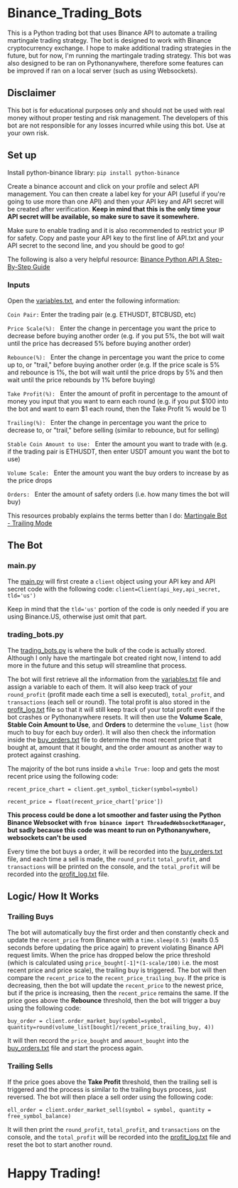 # Binance_Trading_Bots

This is a Python trading bot that uses Binance API to automate a trailing martingale trading strategy. The bot is designed to work with Binance cryptocurrency exchange. I hope to make additional trading strategies in the future, but for now, I'm running the martingale trading strategy.
This bot was also designed to be ran on Pythonanywhere, therefore some features can be improved if ran on a local server (such as using Websockets).

## Disclaimer
This bot is for educational purposes only and should not be used with real money without proper testing and risk management. The developers of this bot are not responsible for any losses incurred while using this bot. Use at your own risk.

## Set up
Install python-binance library:
`pip install python-binance`

Create a binance account and click on your profile and select API management. You can then create a label key for your API (useful if you're going to use more than one API) and then your API key and API secret will be created after verification. **Keep in mind that this is the only time your API secret will be available, so make sure to save it somewhere.** 

Make sure to enable trading and it is also recommended to restrict your IP for safety. Copy and paste your API key to the first line of API.txt and your API secret to the second line, and you should be good to go!

The following is also a very helpful resource: [Binance Python API A Step-By-Step Guide](https://algotrading101.com/learn/binance-python-api-guide/)

### Inputs
Open the [variables.txt](https://github.com/Chuck919/Binance_Trading_Bots/blob/main/Crypto%20Trading%20Bot/variables.txt), and enter the following information:

`Coin Pair:` Enter the trading pair (e.g. ETHUSDT, BTCBUSD, etc)

`Price Scale(%): ` Enter the change in percentage you want the price to decrease before buying another order (e.g. if you put 5%, the bot will wait until the price has decreased 5% before buying another order)

`Rebounce(%): ` Enter the change in percentage you want the price to come up to, or "trail," before buying another order (e.g. If the price scale is 5% and rebounce is 1%, the bot will wait until the price drops by 5% and then wait until the price rebounds by 1% before buying)

`Take Profit(%): ` Enter the amount of profit in percentage to the amount of money you input that you want to earn each round (e.g. if you put $100 into the bot and want to earn $1 each round, then the Take Profit % would be 1)

`Trailing(%): ` Enter the change in percentage you want the price to decrease to, or "trail," before selling (similar to rebounce, but for selling)

`Stable Coin Amount to Use: ` Enter the amount you want to trade with (e.g. if the trading pair is ETHUSDT, then enter USDT amount you want the bot to use)

`Volume Scale: ` Enter the amount you want the buy orders to increase by as the price drops

`Orders: ` Enter the amount of safety orders (i.e. how many times the bot will buy)

This resources probably explains the terms better than I do: [Martingale Bot - Trailing Mode](https://www.pionex.com/blog/martingale-bot-trailing-mode/)

## The Bot
### main.py
The [main.py](https://github.com/Chuck919/Binance_Trading_Bots/blob/main/Crypto%20Trading%20Bot/main.py) will first create a `client` object using your API key and API secret code with the following code: `client=Client(api_key,api_secret, tld='us')` 

Keep in mind that the `tld='us'` portion of the code is only needed if you are using Binance.US, otherwise just omit that part.

### trading_bots.py
The [trading_bots.py](https://github.com/Chuck919/Binance_Trading_Bots/blob/main/Crypto%20Trading%20Bot/trading_bots.py) is where the bulk of the code is actually stored. Although I only have the martingale bot created right now, I intend to add more in the future and this setup will streamline that process.

The bot will first retrieve all the information from the [variables.txt](https://github.com/Chuck919/Binance_Trading_Bots/blob/main/Crypto%20Trading%20Bot/variables.txt) file and assign a variable to each of them. It will also keep track of your `round_profit` (profit made each time a sell is executed), `total_profit`, and `transactions` (each sell or round). The total profit is also stored in the [profit_log.txt](https://github.com/Chuck919/Binance_Trading_Bots/blob/main/Crypto%20Trading%20Bot/profit_log.txt) file so that it will still keep track of your total profit even if the bot crashes or Pythonanywhere resets. It will then use the **Volume Scale**, **Stable Coin Amount to Use**, and **Orders** to determine the `volume_list` (how much to buy for each buy order). It will also then check the information inside the [buy_orders.txt](https://github.com/Chuck919/Binance_Trading_Bots/blob/main/Crypto%20Trading%20Bot/buy_orders.txt) file to determine the most recent price that it bought at, amount that it bought, and the order amount as another way to protect against crashing.

The majority of the bot runs inside a `while True:` loop and gets the most recent price using the following code: 

`recent_price_chart = client.get_symbol_ticker(symbol=symbol)`
 
`recent_price = float(recent_price_chart['price'])`

**This process could be done a lot smoother and faster using the Python Binance Websocket with `from binance import ThreadedWebsocketManager`, but sadly because this code was meant to run on Pythonanywhere, websockets can't be used**

Every time the bot buys a order, it will be recorded into the [buy_orders.txt](https://github.com/Chuck919/Binance_Trading_Bots/blob/main/Crypto%20Trading%20Bot/buy_orders.txt) file, and each time a sell is made, the `round_profit`  `total_profit`, and `transactions` will be printed on the console, and the `total_profit` will be recorded into the [profit_log.txt](https://github.com/Chuck919/Binance_Trading_Bots/blob/main/Crypto%20Trading%20Bot/profit_log.txt) file.

## Logic/ How It Works
### Trailing Buys
The bot will automatically buy the first order and then constantly check and update the `recent_price` from Binance with a `time.sleep(0.5)` (waits 0.5 seconds before updating the price again) to prevent violating Binance API request limits. When the price has dropped below the price threshold (which is calculated using `price_bought[-1]*(1-scale/100)` i.e. the most recent price and price scale), the trailing buy is triggered. The bot will then compare the `recent_price` to the `recent_price_trailing_buy`. If the price is decreasing, then the bot will update the `recent_price` to the newest price, but if the price is increasing, then the `recent_price` remains the same. If the price goes above the **Rebounce** threshold, then the bot will trigger a buy using the following code: 

`buy_order = client.order_market_buy(symbol=symbol, quantity=round(volume_list[bought]/recent_price_trailing_buy, 4))`

It will then record the `price_bought` and `amount_bought` into the [buy_orders.txt](https://github.com/Chuck919/Binance_Trading_Bots/blob/main/Crypto%20Trading%20Bot/buy_orders.txt) file and start the process again.

### Trailing Sells
If the price goes above the **Take Profit** threshold, then the trailing sell is triggered and the process is similar to the trailing buys process, just reversed. The bot will then place a sell order using the following code:

`ell_order = client.order_market_sell(symbol = symbol, quantity = free_symbol_balance)`

It will then print the `round_profit`, `total_profit`, and `transactions` on the console, and the `total_profit` will be recorded into the [profit_log.txt](https://github.com/Chuck919/Binance_Trading_Bots/blob/main/Crypto%20Trading%20Bot/profit_log.txt) file and reset the bot to start another round.

# Happy Trading!

